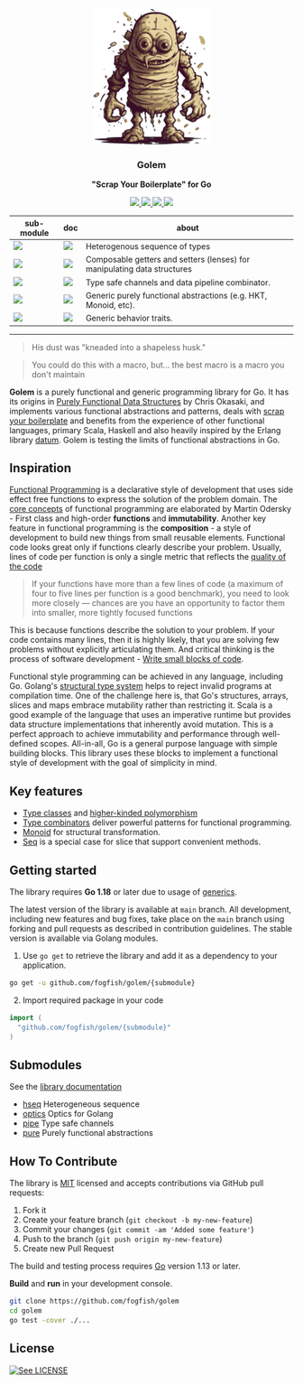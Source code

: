 <p align="center">
  <img src="./doc/golem.svg" height="240" />
  <h3 align="center">Golem</h3>
  <p align="center"><strong>"Scrap Your Boilerplate" for Go</strong></p>

  <p align="center">
    <!-- Build Status  -->
    <a href="https://github.com/fogfish/golem/actions/">
      <img src="https://github.com/fogfish/golem/workflows/build/badge.svg" />
    </a>
    <!-- GitHub -->
    <a href="http://github.com/fogfish/golem">
      <img src="https://img.shields.io/github/last-commit/fogfish/golem.svg" />
    </a>
    <!-- Coverage -->
    <a href="https://coveralls.io/github/fogfish/golem?branch=main">
      <img src="https://coveralls.io/repos/github/fogfish/golem/badge.svg?branch=main" />
    </a>
    <!-- Go Card -->
    <a href="https://goreportcard.com/report/github.com/fogfish/golem">
      <img src="https://goreportcard.com/badge/github.com/fogfish/golem" />
    </a>
  </p>
  <table align="center">
    <thead><tr><th>sub-module</th><th>doc</th><th>about</th></tr></thead>
    <tbody>
    <!-- Module hseq -->
    <tr><td><a href="https://github.com/fogfish/golem/releases">
      <img src="https://img.shields.io/github/v/tag/fogfish/golem?label=mod&style=flat-square&filter=hseq/*"/>
    </a></td>
    <td><a href="https://pkg.go.dev/github.com/fogfish/golem/hseq">
      <img src="https://img.shields.io/badge/doc-hseq-007d9c?logo=go&logoColor=white&style=flat-square" />
    </a></td>
    <td>
    Heterogenous sequence of types
    </td></tr>
    <!-- Module optics -->
    <tr><td><a href="https://github.com/fogfish/golem/releases">
      <img src="https://img.shields.io/github/v/tag/fogfish/golem?label=mod&style=flat-square&filter=optics/*" />
    </a></td>
    <td><a href="https://pkg.go.dev/github.com/fogfish/golem/optics">
      <img src="https://img.shields.io/badge/doc-optics-007d9c?logo=go&logoColor=white&style=flat-square" />
    </a></td>
    <td>
    Composable getters and setters (lenses) for manipulating data structures 
    </td></tr>
    <!-- Module pipe -->
    <tr><td><a href="https://github.com/fogfish/golem/releases">
      <img src="https://img.shields.io/github/v/tag/fogfish/golem?label=mod&style=flat-square&filter=pipe/*" />
    </a></td>
    <td><a href="https://pkg.go.dev/github.com/fogfish/golem/pipe">
      <img src="https://img.shields.io/badge/doc-pipe-007d9c?logo=go&logoColor=white&style=flat-square" />
    </a></td>
    <td>
    Type safe channels and data pipeline combinator.
    </td></tr>
    <!-- Module pure -->
    <tr><td><a href="https://github.com/fogfish/golem/releases">
      <img src="https://img.shields.io/github/v/tag/fogfish/golem?label=mod&style=flat-square&filter=pure/*" />
    </a></td>
    <td><a href="https://pkg.go.dev/github.com/fogfish/golem/pure">
      <img src="https://img.shields.io/badge/doc-pure-007d9c?logo=go&logoColor=white&style=flat-square" />
    </a></td>
    <td>
    Generic purely functional abstractions (e.g. HKT, Monoid, etc).
    </td></tr>
    <!-- Module trait -->
    <tr><td><a href="https://github.com/fogfish/golem/releases">
      <img src="https://img.shields.io/github/v/tag/fogfish/golem?label=mod&style=flat-square&filter=trait/*" />
    </a></td>
    <td><a href="https://pkg.go.dev/github.com/fogfish/golem/trait">
      <img src="https://img.shields.io/badge/doc-trait-007d9c?logo=go&logoColor=white&style=flat-square" />
    </a></td>
    <td>
    Generic behavior traits.
    </td></tr>
    </tbody>
  </table>
</p>

--- 

> His dust was "kneaded into a shapeless husk."

> You could do this with a macro, but...
> the best macro is a macro you don't maintain

**Golem** is a purely functional and generic programming library for Go. It has its origins in [Purely Functional Data Structures](okasaki.pdf) by Chris Okasaki, and implements various functional abstractions and patterns, deals with [scrap your boilerplate](https://www.microsoft.com/en-us/research/publication/scrap-your-boilerplate-with-class/) and benefits from the experience of other functional languages, primary Scala, Haskell and also heavily inspired by the Erlang library [datum](https://github.com/fogfish/datum). Golem is testing the limits of functional abstractions in Go.


## Inspiration

[Functional Programming](https://en.wikipedia.org/wiki/Functional_programming) is a declarative style of development that uses side effect free functions to express the solution of the problem domain. The [core concepts](http://www.se-radio.net/2007/07/episode-62-martin-odersky-on-scala/) of functional programming are elaborated by Martin Odersky - First class and high-order **functions** and **immutability**. Another  key feature in functional programming is the **composition** - a style of development to build new things from small reusable elements. Functional code looks great only if functions clearly describe your problem. Usually, lines of code per function is only a single metric that reflects the [quality of the code](https://blog.usejournal.com/solving-embarrassingly-obvious-problems-in-erlang-e3f21a6203cc)

> If your functions have more than a few lines of code (a maximum of four to five lines per function is a good benchmark), you need to look more closely — chances are you have an opportunity to factor them into smaller, more tightly focused functions

This is because functions describe the solution to your problem. If your code contains many lines, then it is highly likely, that you are solving few problems without explicitly articulating them. And critical thinking is the process of software development - [Write small blocks of code](https://blog.ploeh.dk/2019/11/04/the-80-24-rule/).

Functional style programming can be achieved in any language, including Go. Golang's [structural type system](https://en.wikipedia.org/wiki/Structural_type_system) helps to reject invalid programs at compilation time. One of the challenge here is, that Go's structures, arrays, slices and maps embrace mutability rather than restricting it. Scala is a good example of the language that uses an imperative runtime but provides data structure implementations that inherently avoid mutation. This is a perfect approach to achieve immutability and performance through well-defined scopes. All-in-all, Go is a general purpose language with simple building blocks. This library uses these blocks to implement a functional style of development with the goal of simplicity in mind.

## Key features

* [Type classes](doc/typeclass.md) and [higher-kinded polymorphism](doc/higher-kinded-polymorphism.md)
* [Type combinators](doc/combinator.md) deliver powerful patterns for functional programming.
* [Monoid](doc/monoid.md) for structural transformation.
* [Seq](https://godoc.org/github.com/fogfish/golem/hseq) is a special case for slice that support convenient methods. 

## Getting started

The library requires **Go 1.18** or  later due to usage of [generics](https://go.dev/blog/intro-generics).

The latest version of the library is available at `main` branch. All development, including new features and bug fixes, take place on the `main` branch using forking and pull requests as described in contribution guidelines. The stable version is available via Golang modules. 

1. Use `go get` to retrieve the library and add it as a dependency to your application.

```bash
go get -u github.com/fogfish/golem/{submodule}
```

2. Import required package in your code

```go
import (
  "github.com/fogfish/golem/{submodule}"
)
```

## Submodules

See the [library documentation](https://pkg.go.dev/github.com/fogfish/golem)

* [hseq](hseq/README.md) Heterogeneous sequence
* [optics](optics/README.md) Optics for Golang
* [pipe](pipe/README.md) Type safe channels
* [pure](pure/README.md) Purely functional abstractions


## How To Contribute

The library is [MIT](LICENSE) licensed and accepts contributions via GitHub pull requests:

1. Fork it
2. Create your feature branch (`git checkout -b my-new-feature`)
3. Commit your changes (`git commit -am 'Added some feature'`)
4. Push to the branch (`git push origin my-new-feature`)
5. Create new Pull Request


The build and testing process requires [Go](https://golang.org) version 1.13 or later.

**Build** and **run** in your development console.

```bash
git clone https://github.com/fogfish/golem
cd golem
go test -cover ./...
```

## License

[![See LICENSE](https://img.shields.io/github/license/fogfish/golem.svg?style=for-the-badge)](LICENSE)

<!--

https://writings.stephenwolfram.com/2020/12/combinators-and-the-story-of-computation/
https://files.wolframcdn.com/pub/www.wolframscience.com/nks/nks-ch12.pdf
https://www.wolframscience.com/nks/

https://cmc.gitbook.io/go-internals/chapter-ii-interfaces
https://www.cockroachlabs.com/blog/how-we-built-a-vectorized-execution-engine/
http://citeseerx.ist.psu.edu/viewdoc/download;jsessionid=B3EBE6337709E0E494DB7074FC4D247A?doi=10.1.1.17.524&rep=rep1&type=pdf
https://www.cs.cmu.edu/~ckingsf/bioinfo-lectures/skiplists.pdf
https://github.com/avelino/awesome-go#networking


Research on the interface of Golang
https://laptrinhx.com/research-on-the-interface-of-golang-4184713904/


Category Theory 10.1: Monads
https://www.youtube.com/watch?v=gHiyzctYqZ0&list=PLbgaMIhjbmEnaH_LTkxLI7FMa2HsnawM_&index=21&t=4s

TypeScript on steroids
https://dev.to/gcanti/getting-started-with-fp-ts-setoid-39f3
https://dev.to/gcanti/functional-design-combinators-14pn
https://dev.to/gcanti/getting-started-with-fp-ts-setoid-39f3
https://dev.to/gcanti/functional-design-combinators-14pn

Scala Cats
https://typelevel.org/cats/typeclasses.html
https://typelevel.org/cats/typeclasses/monoid.html
https://typelevel.org/cats/typeclasses/semigroup.html

HTK
https://github.com/ocamllabs/higher
https://bow-swift.io/docs/fp-concepts/higher-kinded-types/
https://github.com/gcanti/fp-ts/blob/master/src/Eq.ts


https://go101.org/article/details.html
https://github.com/emirpasic/gods
-->

